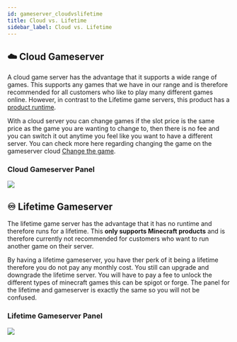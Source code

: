 ```yaml
---
id: gameserver_cloudvslifetime
title: Cloud vs. Lifetime
sidebar_label: Cloud vs. Lifetime
---
```

## ☁️ Cloud Gameserver
A cloud game server has the advantage that it supports a wide range of games. This supports any games that we have in our range and is therefore recommended for all customers who like to play many different games online. However, in contrast to the Lifetime game servers, this product has a [product runtime](https://zap-hosting.com/guides/docs/en/account_contractsandprepaid/).

With a cloud server you can change games if the slot price is the same price as the game you are wanting to change to, then there is no fee and you can switch it out anytime you feel like you want to have a different server. You can check more here regarding changing the game on the gameserver cloud [Change the game](https://zap-hosting.com/guides/docs/en/gameserver_gameswitch/).

### Cloud Gameserver Panel
![](https://i.imgur.com/u2iK6dG.png)

## ♾️ Lifetime Gameserver
The lifetime game server has the advantage that it has no runtime and therefore runs for a lifetime. This **only supports Minecraft products** and is therefore currently not recommended for customers who want to run another game on their server.

By having a lifetime gameserver, you have ther perk of it being a lifetime therefore you do not pay any monthly cost. You still can upgrade and downgrade the lifetime server. You will have to pay a fee to unlock the different types of minecraft games this can be spigot or forge. The panel for the lifetime and gameserver is exactly the same so you will not be confused.

### Lifetime Gameserver Panel
![](https://i.imgur.com/s4yCFf6.png)

